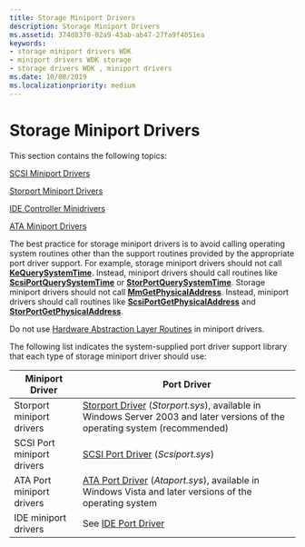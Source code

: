 ```yaml
---
title: Storage Miniport Drivers
description: Storage Miniport Drivers
ms.assetid: 374d8370-02a9-43ab-ab47-27fa9f4051ea
keywords:
- storage miniport drivers WDK
- miniport drivers WDK storage
- storage drivers WDK , miniport drivers
ms.date: 10/08/2019
ms.localizationpriority: medium
---
```


# Storage Miniport Drivers

This section contains the following topics:

[SCSI Miniport Drivers](scsi-miniport-drivers.md)

[Storport Miniport Drivers](storport-miniport-drivers.md)

[IDE Controller Minidrivers](ide-controller-minidrivers.md)

[ATA Miniport Drivers](ata-miniport-drivers.md)

The best practice for storage miniport drivers is to avoid calling operating system routines other than the support routines provided by the appropriate port driver support. For example, storage miniport drivers should not call [**KeQuerySystemTime**](https://docs.microsoft.com/windows-hardware/drivers/ddi/content/wdm/nf-wdm-kequerysystemtime). Instead, miniport drivers should call routines like [**ScsiPortQuerySystemTime**](https://docs.microsoft.com/windows-hardware/drivers/ddi/content/srb/nf-srb-scsiportquerysystemtime) or [**StorPortQuerySystemTime**](https://docs.microsoft.com/windows-hardware/drivers/ddi/content/storport/nf-storport-storportquerysystemtime). Storage miniport drivers should not call [**MmGetPhysicalAddress**](https://docs.microsoft.com/windows-hardware/drivers/ddi/content/ntddk/nf-ntddk-mmgetphysicaladdress). Instead, miniport drivers should call routines like [**ScsiPortGetPhysicalAddress**](https://docs.microsoft.com/windows-hardware/drivers/ddi/content/srb/nf-srb-scsiportgetphysicaladdress) and [**StorPortGetPhysicalAddress**](https://docs.microsoft.com/windows-hardware/drivers/ddi/content/storport/nf-storport-storportgetphysicaladdress).

Do not use [Hardware Abstraction Layer Routines](https://docs.microsoft.com/previous-versions/windows/hardware/drivers/ff546644(v=vs.85)) in miniport drivers.

The following list indicates the system-supplied port driver support library that each type of storage miniport driver should use:

| Miniport Driver | Port Driver |
| --------------- | ----------- |
| Storport miniport drivers  | [Storport Driver](storport-driver.md) (*Storport.sys*), available in Windows Server 2003 and later versions of the operating system (recommended) |
| SCSI Port miniport drivers | [SCSI Port Driver](scsi-port-driver.md) (*Scsiport.sys*) |
| ATA Port miniport drivers  | [ATA Port Driver](ata-port-driver.md) (*Ataport.sys*), available in Windows Vista and later versions of the operating system |
| IDE miniport drivers       | See [IDE Port Driver](ide-port-driver.md) |
